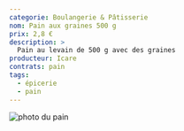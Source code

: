 ```yaml
---
categorie: Boulangerie & Pâtisserie
nom: Pain aux graines 500 g
prix: 2,8 €
description: >
  Pain au levain de 500 g avec des graines
producteur: Icare
contrats: pain
tags: 
  - épicerie
  - pain
---
```


![photo du pain](pain-graines.jpg)
